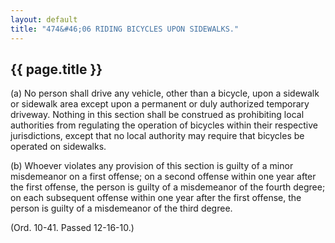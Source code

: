 ```yaml
---
layout: default 
title: "474&#46;06 RIDING BICYCLES UPON SIDEWALKS."
---
```


{{ page.title }}
----------------

​(a) No person shall drive any vehicle, other than a bicycle, upon a
sidewalk or sidewalk area except upon a permanent or duly authorized
temporary driveway. Nothing in this section shall be construed as
prohibiting local authorities from regulating the operation of bicycles
within their respective jurisdictions, except that no local authority
may require that bicycles be operated on sidewalks.

​(b) Whoever violates any provision of this section is guilty of a minor
misdemeanor on a first offense; on a second offense within one year
after the first offense, the person is guilty of a misdemeanor of the
fourth degree; on each subsequent offense within one year after the
first offense, the person is guilty of a misdemeanor of the third
degree.

(Ord. 10-41. Passed 12-16-10.)

